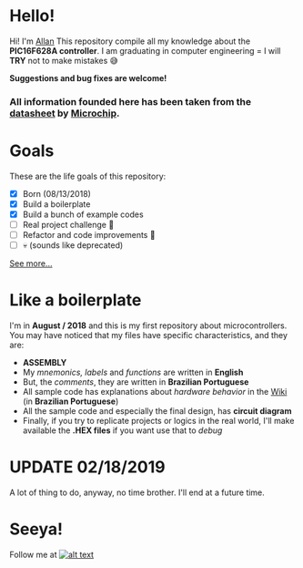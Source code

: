 
# Hello!
Hi! I'm [Allan](https://github.com/acmlira) This repository compile all my knowledge about the **PIC16F628A controller**. I am graduating in computer engineering = I will **TRY** not to make mistakes :sweat_smile:

**Suggestions and bug fixes are welcome!**

### All information founded here has been taken from the [datasheet](https://github.com/acmlira/pic16f628a/blob/master/PIC16F628A.pdf) by [Microchip](https://www.microchip.com/).

# Goals
These are the life goals of this repository:
 - [x] Born (08/13/2018)
 - [x] Build a boilerplate
 - [x] Build a bunch of example codes
 - [ ] Real project challenge :moyai: 
 - [ ] Refactor and code improvements :triumph:
 - [ ] :skull: (sounds like deprecated)

[See more...](https://github.com/acmlira/pic16f628a/wiki)

# Like a boilerplate
I'm in **August / 2018** and this is my first repository about microcontrollers. You may have noticed that my files have specific characteristics, and they are:
 - **ASSEMBLY**
 - My *mnemonics, labels* and *functions* are written in **English**
 - But, the *comments*, they are written in **Brazilian Portuguese**
 - All sample code has explanations about *hardware behavior* in the [Wiki](https://github.com/acmlira/pic16f628a/wiki) (in **Brazilian Portuguese**)
 - All the sample code and especially the final design, has **circuit diagram**
 - Finally, if you try to replicate projects or logics in the real world, I'll make available the **.HEX files** if you want use that to *debug*

# UPDATE 02/18/2019

A lot of thing to do, anyway, no time brother. I'll end at a future time.

# Seeya!
Follow me at [![alt text][1.1]][1] 

[1.1]: http://i.imgur.com/wWzX9uB.png 

[1]: http://www.twitter.com/acmIira
